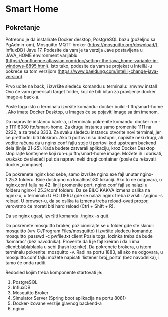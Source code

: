 # Smart Home



## Pokretanje
Potrebno je da instalirate Docker desktop, PostgreSQL bazu (poželjno sa PgAdmin-om), Mosquitto MQTT broker (https://mosquitto.org/download/), InfluxDB  i Javu 17. Podesite da vam je ta verzija Jave postavljena u JAVA_HOME environment varijablu (https://confluence.atlassian.com/doc/setting-the-java_home-variable-in-windows-8895.html). Isto tako, podesite da vam se projekat u IntelliJ-u pokreće sa tom verzijom (https://www.baeldung.com/intellij-change-java-version).

Prvo uđite na back, i izvršite sledeću komandu u terminalu: ./mvnw install
Ovo će vam generisati target folder, koji će biti bitan za pravljenje docker image-a back-a.

Posle toga isto u terminalu izvršite komandu: docker build -t ftn/smart-home .
Ako imate Docker Desktop, u Images će se pojaviti image sa tim imenom.

Da napravite instancu back-a, u terminalu pokrenite komandu: docker run -p 1111:8080 ftn/smart-home.
Za drugu instancu samo promenite 1111 na 2222, a za treću 3333. Za svaku sledeću instancu otvorite novi terminal, jer će prethodni biti blokiran.
Ako ti portovi nisu dostupni, napišite neki drugi, ali vodite računa da u nginx.conf fajlu stoje ti portovi kod upstream backend dela (linije 21-25).
Kada budete zatvarali aplikaciju, kroz Docker Desktop stopirajte kontejnere koji run-uju ftn/smart-home image. Možete ih i obrisati, svakako će sledeći put da napravi neki drugi container (posle ću rešavati docker_compose). 

Da pokrenete nginx kod sebe, samo izvršite nginx.exe fajl unutar nginx-1.25.3 folderu. Biće dostupno na localhost:80 lokaciji. Ako to ne odgovara, u nginx.conf fajlu na 42. liniji promenite port.
nginx.conf fajl se nalazi u folderu nginx-1.25.3/conf folderu.
Da se BILO KAKVA izmena oslika na nginx-u, u terminalu U FOLDERU gde se nalazi nginx treba izvršiti: .\nginx -s reload.
U browser-u, da se oslika ta izmena treba reload-ovati prozor, verovatno će morati biti hard reload (Ctrl + Shift + R).

Da se nginx ugasi, izvršiti komandu .\nginx -s quit.

Da pokrenete mosquitto broker, pozicionirajte se u folder gde ste skinuli mosquitto (vrv C:/Program Files/mosquitto) i izvršite sledeću komandu: mosquitto_passwd -c pwfile.txt client
Posle toga, lozinka treba da bude 'komarac' (bez navodnika).
Proverite da li je fajl kreiran i da li ima client:blablablabla u sebi (hash lozinke).
Da pokrenete brokera, u istom terminalu pokrenite: mosquitto -v. Radi na portu 1883, ali ako ne odgovara, u mosquitto.conf fajlu možete napisati 'listener   broj_porta' (bez navodnika), i tamo će onda raditi.

Redosled kojim treba komponente startovati je:
1. PostgreSQL
2. InfluxDB
3. Mosquitto Broker
4. Simulator Server (Spring boot aplikacija na portu 8081)
5. Docker-izovane verzije glavnog backend-a
6. nginx

